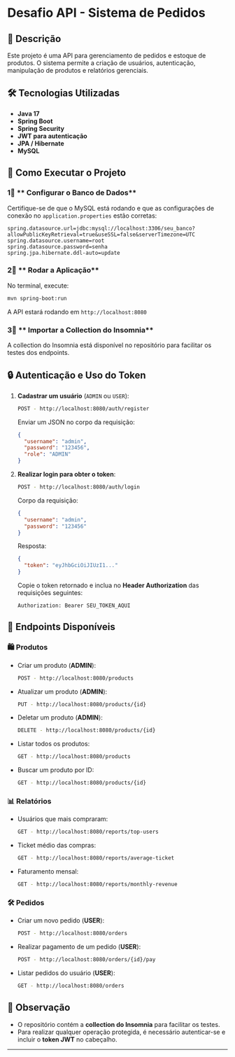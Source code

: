 # Desafio API - Sistema de Pedidos

## 📌 Descrição
Este projeto é uma API para gerenciamento de pedidos e estoque de produtos. O sistema permite a criação de usuários, autenticação, manipulação de produtos e relatórios gerenciais.

## 🛠 Tecnologias Utilizadas
- **Java 17**
- **Spring Boot**
- **Spring Security**
- **JWT para autenticação**
- **JPA / Hibernate**
- **MySQL**

## 🚀 Como Executar o Projeto

### 1⃣ ** Configurar o Banco de Dados**
Certifique-se de que o MySQL está rodando e que as configurações de conexão no `application.properties` estão corretas:

```properties
spring.datasource.url=jdbc:mysql://localhost:3306/seu_banco?allowPublicKeyRetrieval=true&useSSL=false&serverTimezone=UTC
spring.datasource.username=root
spring.datasource.password=senha
spring.jpa.hibernate.ddl-auto=update
```

### 2⃣ ** Rodar a Aplicação**
No terminal, execute:
```sh
mvn spring-boot:run
```
A API estará rodando em `http://localhost:8080`

### 3⃣ ** Importar a Collection do Insomnia**
A collection do Insomnia está disponível no repositório para facilitar os testes dos endpoints.

## 🔒 Autenticação e Uso do Token

1. **Cadastrar um usuário** (`ADMIN` ou `USER`):
   ```sh
   POST - http://localhost:8080/auth/register
   ```
   Enviar um JSON no corpo da requisição:
   ```json
   {
     "username": "admin",
     "password": "123456",
     "role": "ADMIN"
   }
   ```

2. **Realizar login para obter o token**:
   ```sh
   POST - http://localhost:8080/auth/login
   ```
   Corpo da requisição:
   ```json
   {
     "username": "admin",
     "password": "123456"
   }
   ```
   Resposta:
   ```json
   {
     "token": "eyJhbGciOiJIUzI1..."
   }
   ```
   Copie o token retornado e inclua no **Header Authorization** das requisições seguintes:
   ```
   Authorization: Bearer SEU_TOKEN_AQUI
   ```

## 📌 Endpoints Disponíveis

### 🛍️ Produtos
- Criar um produto (**ADMIN**):
  ```sh
  POST - http://localhost:8080/products
  ```
- Atualizar um produto (**ADMIN**):
  ```sh
  PUT - http://localhost:8080/products/{id}
  ```
- Deletar um produto (**ADMIN**):
  ```sh
  DELETE - http://localhost:8080/products/{id}
  ```
- Listar todos os produtos:
  ```sh
  GET - http://localhost:8080/products
  ```
- Buscar um produto por ID:
  ```sh
  GET - http://localhost:8080/products/{id}
  ```

### 📊 Relatórios
- Usuários que mais compraram:
  ```sh
  GET - http://localhost:8080/reports/top-users
  ```
- Ticket médio das compras:
  ```sh
  GET - http://localhost:8080/reports/average-ticket
  ```
- Faturamento mensal:
  ```sh
  GET - http://localhost:8080/reports/monthly-revenue
  ```

### 🛠️ Pedidos
- Criar um novo pedido (**USER**):
  ```sh
  POST - http://localhost:8080/orders
  ```
- Realizar pagamento de um pedido (**USER**):
  ```sh
  POST - http://localhost:8080/orders/{id}/pay
  ```
- Listar pedidos do usuário (**USER**):
  ```sh
  GET - http://localhost:8080/orders
  ```

## 📝 Observação
- O repositório contém a **collection do Insomnia** para facilitar os testes.
- Para realizar qualquer operação protegida, é necessário autenticar-se e incluir o **token JWT** no cabeçalho.

---

